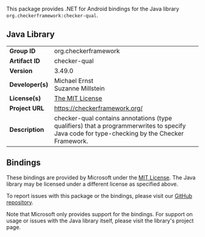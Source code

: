This package provides .NET for Android bindings for the Java library `org.checkerframework:checker-qual`.

## Java Library

| | |
|-|-|
| **Group ID** | org.checkerframework |
| **Artifact ID** | checker-qual |
| **Version** | 3.49.0 |
| **Developer(s)** | Michael Ernst<br/>Suzanne Millstein |
| **License(s)** | [The MIT License](http://opensource.org/licenses/MIT) |
| **Project URL** | https://checkerframework.org/ |
| **Description** | checker-qual contains annotations (type qualifiers) that a programmerwrites to specify Java code for type-checking by the Checker Framework. |

## Bindings

These bindings are provided by Microsoft under the [MIT License](https://opensource.org/licenses/MIT). The Java
library may be licensed under a different license as specified above.

To report issues with this package or the bindings, please visit our [GitHub repository](https://aka.ms/android-libraries).

Note that Microsoft only provides support for the bindings. For support on
usage or issues with the Java library itself, please visit the library's project page.
